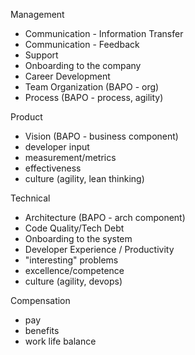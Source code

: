 
Management

- Communication - Information Transfer
- Communication - Feedback
- Support
- Onboarding to the company
- Career Development
- Team Organization (BAPO - org)
- Process (BAPO - process, agility)

Product

- Vision (BAPO - business component)
- developer input
- measurement/metrics
- effectiveness
- culture (agility, lean thinking)

Technical

- Architecture (BAPO - arch component)
- Code Quality/Tech Debt
- Onboarding to the system
- Developer Experience / Productivity
- "interesting" problems
- excellence/competence
- culture (agility, devops)

Compensation
- pay
- benefits
- work life balance
